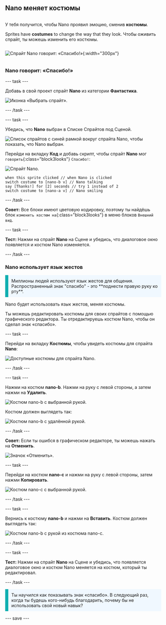 ## Nano меняет костюмы

<div style="display: flex; flex-wrap: wrap">
<div style="flex-basis: 200px; flex-grow: 1; margin-right: 15px;">

У тебя получится, чтобы Nano проявил эмоцию, сменив **костюмы**.

Sprites have **costumes** to change the way that they look. Чтобы оживить спрайт, ты можешь изменить его костюмы.

</div>
<div>

![Спрайт Nano говорит: «Спасибо!»](images/nano-step-2.png){:width="300px"}

</div>
</div>

### Nano говорит: «Спасибо!»

--- task ---

Добавь в свой проект спрайт **Nano** из категории **Фантастика**.

![Иконка «Выбрать спрайт».](images/choose-sprite-menu.png)

--- /task ---

--- task ---

Убедись, что **Nano** выбран в Списке Спрайтов под Сценой.

![Список спрайтов с синей рамкой вокруг спрайта Nano, чтобы показать, что Nano выбран.](images/nano-selected.png)


Перейди на вкладку **Код** и добавь скрипт, чтобы спрайт **Nano** мог `говорить`{:class="block3looks"} `Спасибо!`:

![Спрайт Nano.](images/nano-sprite.png)

```blocks3
when this sprite clicked // when Nano is clicked
switch costume to [nano-b v] // Nano talking
say [Thanks!] for [2] seconds // try 1 instead of 2
switch costume to [nano-a v] // Nano smiling
```
--- /task ---

**Совет:** Все блоки имеют цветовую кодировку, поэтому ты найдёшь блок `изменить костюм на`{:class="block3looks"} в меню блоков `Внешний вид`.

--- task ---

**Тест:** Нажми на спрайт **Nano** на Сцене и убедись, что диалоговое окно появляется и костюм Nano изменяется.

--- /task ---

### Nano использует язык жестов

<p style="border-left: solid; border-width:10px; border-color: #0faeb0; background-color: aliceblue; padding: 10px;">Миллионы людей используют язык жестов для общения. Распространенный знак "спасибо" - это **поднести правую руку ко рту**. 
</p>

Nano будет использовать язык жестов, меняя костюмы.

Ты можешь редактировать костюмы для своих спрайтов с помощью графического редактора. Ты отредактируешь костюм Nano, чтобы он сделал знак «спасибо».

--- task ---

Перейди на вкладку **Костюмы**, чтобы увидеть костюмы для спрайта **Nano**:

![Доступные костюмы для спрайта Nano.](images/nano-costumes.png)

--- /task ---

--- task ---

Нажми на костюм **nano-b**. Нажми на руку с левой стороны, а затем нажми на **Удалить**.

![Костюм nano-b с выбранной рукой.](images/nano-arm-selected.png)

Костюм должен выглядеть так:

![Костюм nano-b с удалённой рукой.](images/nano-arm-deleted.png)

--- /task ---

**Совет:** Если ты ошибся в графическом редакторе, ты можешь нажать на **Отменить**.

![Значок «Отменить».](images/nano-undo.png)

--- task ---

Перейди на костюм **nano-c** и нажми на руку с левой стороны, затем нажми **Копировать**.

![Костюм nano-c с выбранной рукой.](images/nano-c-arm-selected.png)

--- /task ---

--- task ---

Вернись к костюму **nano-b** и нажми на **Вставить**. Костюм должен выглядеть так:

![Костюм nano-b с рукой из костюма nano-c.](images/nano-b-new-arm.png)

--- /task ---

--- task ---

**Тест:** Нажми на спрайт **Nano** на Сцене и убедись, что появляется диалоговое окно и костюм Nano меняется на костюм, который ты редактировал.

--- /task ---

<p style="border-left: solid; border-width:10px; border-color: #0faeb0; background-color: aliceblue; padding: 10px;">Ты научился как показывать знак «спасибо». В следующий раз, когда ты будешь кого-нибудь благодарить, почему бы не использовать свой новый навык?
</p>

--- save ---
